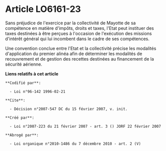 # Article LO6161-23

Sans préjudice de l'exercice par la collectivité de Mayotte de sa compétence en matière d'impôts, droits et taxes, l'Etat
peut instituer des taxes destinées à être perçues à l'occasion de l'exécution des missions d'intérêt général qui lui
incombent dans le cadre de ses compétences. 

Une convention conclue entre l'Etat et la collectivité précise les modalités d'application du premier alinéa afin de
déterminer les modalités de recouvrement et de gestion des recettes destinées au financement de la sécurité aérienne.

**Liens relatifs à cet article**

	**Codifié par**:

	  - Loi n°96-142 1996-02-21

	**Cite**:

	  - Décision n°2007-547 DC du 15 février 2007, v. init.

	**Créé par**:

	  - Loi n°2007-223 du 21 février 2007 - art. 3 () JORF 22 février 2007

	**Abrogé par**:

	  - Loi organique n°2010-1486 du 7 décembre 2010 - art. 2 (V)

